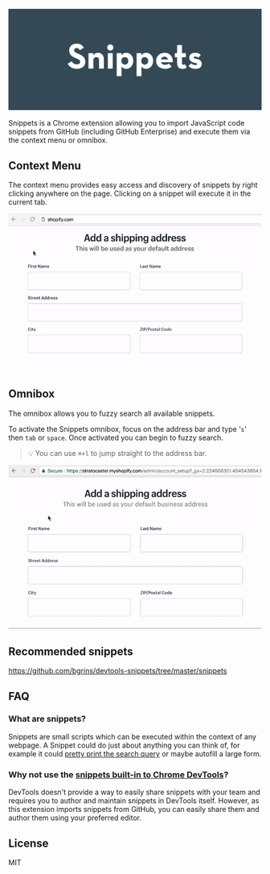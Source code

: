 <p align="center">
  <img src="artwork/marquee-promo-tile.png" alt="Context Menu Example">
</p>

Snippets is a Chrome extension allowing you to import JavaScript code snippets from GitHub (including GitHub Enterprise) and execute them via the context menu or omnibox.

## Context Menu
The context menu provides easy access and discovery of snippets by right clicking anywhere on the page. Clicking on a snippet will execute it in the current tab.

<p align="center">
  <img src="docs/context-menu.gif" alt="Context Menu Example">
</p>

## Omnibox
The omnibox allows you to fuzzy search all available snippets.

To activate the Snippets omnibox, focus on the address bar and type '`s`' then `tab` or `space`. Once activated you can begin to fuzzy search.

> :bulb: You can use `⌘+l` to jump straight to the address bar.

<p align="center">
  <img src="docs/omnibox.gif" alt="Context Menu Example">
</p>

## Recommended snippets

https://github.com/bgrins/devtools-snippets/tree/master/snippets

## FAQ

### What are snippets?
Snippets are small scripts which can be executed within the context of any webpage. A Snippet could do just about anything you can think of, for example it could [pretty print the search query](https://github.com/bgrins/devtools-snippets/tree/3bc7d150e1d0bd7ff27be4df15e949bee94456ff/snippets/querystringvalues) or maybe autofill a large form.

### Why not use the [snippets built-in to Chrome DevTools](https://developers.google.com/web/tools/chrome-devtools/snippets)?
DevTools doesn't provide a way to easily share snippets with your team and requires you to author and maintain snippets in DevTools itself. However, as this extension imports snippets from GitHub, you can easily share them and author them using your preferred editor.

## License

MIT
